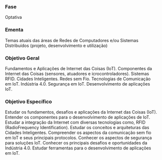 ### Fase
Optativa

### Ementa
Temas atuais das áreas de Redes de Computadores e/ou Sistemas Distribuídos (projeto, desenvolvimento e utilização)

### Objetivo Geral
Fundamentos e Aplicações de Internet das Coisas (IoT). Componentes da Internet das Coisas (sensores, atuadores e
icrocontroladores). Sistemas RFID. Cidades Inteligentes. Redes sem Fio. Tecnologias de Comunicação em IoT. Indústria 4.0.
Segurança em IoT. Desenvolvimento de aplicações IoT.

### Objetivo Específico
Estudar os fundamentos, desafios e aplicações da Internet das Coisas (IoT). Entender os componentes para o
desenvolvimento de aplicações de IoT. Estudar a integração da Internet com diversas tecnologias como, RFID (RadioFrequency Identification). Estudar os conceitos e arquiteturas das Cidades Inteligentes. Compreender os aspectos da
comunicação sem fio em IoT e seus principais protocolos. Conhecer os aspectos de segurança para soluções IoT. Conhecer os
principais desafios e oportunidades da Indústria 4.0. Estudar ferramentas para o desenvolvimento de aplicações em IoT.